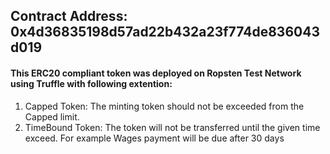 ## Contract Address: 0x4d36835198d57ad22b432a23f774de836043d019    
#### This ERC20 compliant token was deployed on Ropsten Test Network using Truffle with following extention:  
1) Capped Token: The minting token should not be exceeded from the Capped limit.  
2) TimeBound Token: The token will not be transferred until the given time exceed. For example Wages payment will be due after 30 days  
